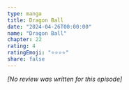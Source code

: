 ```yaml
---
type: manga
title: Dragon Ball
date: "2024-04-26T00:00:00"
name: "Dragon Ball"
chapter: 22
rating: 4
ratingEmoji: "⭐️⭐️⭐️⭐️"
share: false
---
```


_[No review was written for this episode]_